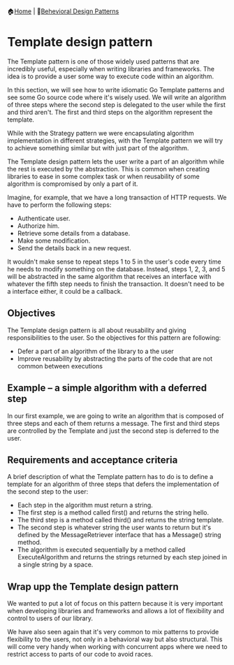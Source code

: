 :house:[Home](https://github.com/DevilsTear/go-design-patterns/ "Table of Contents") | :file_folder:[Behevioral Design Patterns](https://github.com/DevilsTear/go-design-patterns/tree/main/gang-of-four/behavioral/ "Behavioral Design Patterns Table of Contents")
# Template design pattern
The Template pattern is one of those widely used patterns that are incredibly useful,
especially when writing libraries and frameworks. The idea is to provide a user some way
to execute code within an algorithm.

In this section, we will see how to write idiomatic Go Template patterns and see some Go
source code where it's wisely used. We will write an algorithm of three steps where the
second step is delegated to the user while the first and third aren't. The first and third steps
on the algorithm represent the template.

While with the Strategy pattern we were encapsulating algorithm implementation in
different strategies, with the Template pattern we will try to achieve something similar but
with just part of the algorithm.

The Template design pattern lets the user write a part of an algorithm while the rest is
executed by the abstraction. This is common when creating libraries to ease in some
complex task or when reusability of some algorithm is compromised by only a part of it.

Imagine, for example, that we have a long transaction of HTTP requests. We have to
perform the following steps:
- Authenticate user.
- Authorize him.
- Retrieve some details from a database.
- Make some modification.
- Send the details back in a new request.

It wouldn't make sense to repeat steps 1 to 5 in the user's code every time he needs to
modify something on the database. Instead, steps 1, 2, 3, and 5 will be abstracted in the
same algorithm that receives an interface with whatever the fifth step needs to finish the
transaction. It doesn't need to be a interface either, it could be a callback.

## Objectives
The Template design pattern is all about reusability and giving responsibilities to the user.
So the objectives for this pattern are following:
- Defer a part of an algorithm of the library to a the user
- Improve reusability by abstracting the parts of the code that are not common
between executions

## Example – a simple algorithm with a deferred step
In our first example, we are going to write an algorithm that is composed of three steps and
each of them returns a message. The first and third steps are controlled by the Template and
just the second step is deferred to the user.

## Requirements and acceptance criteria
A brief description of what the Template pattern has to do is to define a template for an
algorithm of three steps that defers the implementation of the second step to the user:
- Each step in the algorithm must return a string.
- The first step is a method called first() and returns the string hello.
- The third step is a method called third() and returns the string template.
- The second step is whatever string the user wants to return but it's defined by the
 MessageRetriever interface that has a Message() string method.
- The algorithm is executed sequentially by a method called ExecuteAlgorithm
 and returns the strings returned by each step joined in a single string by a space.

## Wrap upp the Template design pattern
We wanted to put a lot of focus on this pattern because it is very important when
developing libraries and frameworks and allows a lot of flexibility and control to users of
our library.

We have also seen again that it's very common to mix patterns to provide flexibility to the
users, not only in a behavioral way but also structural. This will come very handy when
working with concurrent apps where we need to restrict access to parts of our code to avoid
races.

